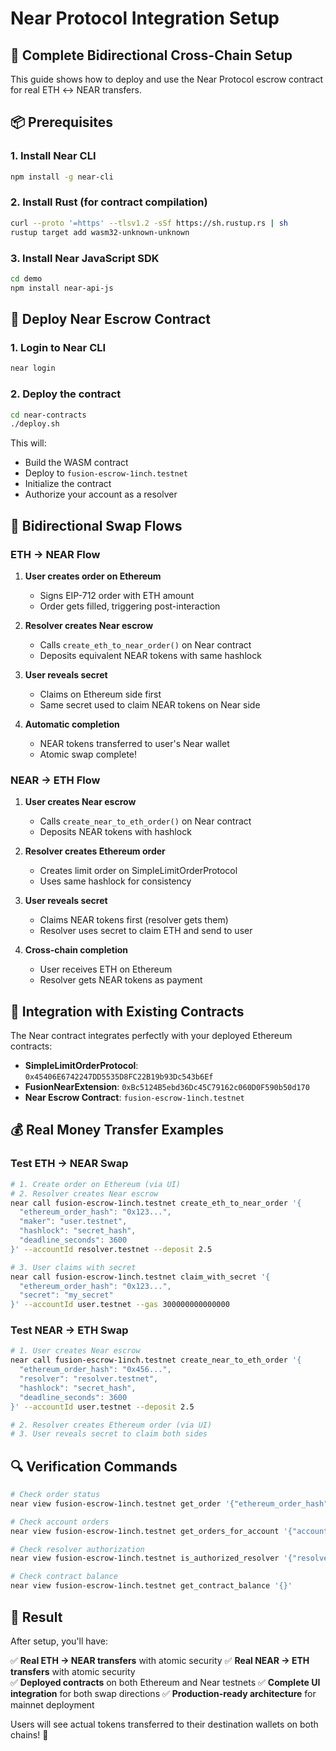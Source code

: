 # Near Protocol Integration Setup

## 🎯 **Complete Bidirectional Cross-Chain Setup**

This guide shows how to deploy and use the Near Protocol escrow contract for real ETH ↔ NEAR transfers.

## 📦 **Prerequisites**

### 1. Install Near CLI
```bash
npm install -g near-cli
```

### 2. Install Rust (for contract compilation)
```bash
curl --proto '=https' --tlsv1.2 -sSf https://sh.rustup.rs | sh
rustup target add wasm32-unknown-unknown
```

### 3. Install Near JavaScript SDK
```bash
cd demo
npm install near-api-js
```

## 🚀 **Deploy Near Escrow Contract**

### 1. Login to Near CLI
```bash
near login
```

### 2. Deploy the contract
```bash
cd near-contracts
./deploy.sh
```

This will:
- Build the WASM contract
- Deploy to `fusion-escrow-1inch.testnet` 
- Initialize the contract
- Authorize your account as a resolver

## 🌉 **Bidirectional Swap Flows**

### **ETH → NEAR Flow**

1. **User creates order on Ethereum**
   - Signs EIP-712 order with ETH amount
   - Order gets filled, triggering post-interaction

2. **Resolver creates Near escrow**
   - Calls `create_eth_to_near_order()` on Near contract
   - Deposits equivalent NEAR tokens with same hashlock

3. **User reveals secret**
   - Claims on Ethereum side first
   - Same secret used to claim NEAR tokens on Near side

4. **Automatic completion**
   - NEAR tokens transferred to user's Near wallet
   - Atomic swap complete!

### **NEAR → ETH Flow**

1. **User creates Near escrow**
   - Calls `create_near_to_eth_order()` on Near contract
   - Deposits NEAR tokens with hashlock

2. **Resolver creates Ethereum order**
   - Creates limit order on SimpleLimitOrderProtocol
   - Uses same hashlock for consistency

3. **User reveals secret**
   - Claims NEAR tokens first (resolver gets them)
   - Resolver uses secret to claim ETH and send to user

4. **Cross-chain completion**
   - User receives ETH on Ethereum
   - Resolver gets NEAR tokens as payment

## 🔧 **Integration with Existing Contracts**

The Near contract integrates perfectly with your deployed Ethereum contracts:

- **SimpleLimitOrderProtocol**: `0x45406E6742247DD5535D8FC22B19b93Dc543b6Ef`
- **FusionNearExtension**: `0xBc5124B5ebd36Dc45C79162c060D0F590b50d170`
- **Near Escrow Contract**: `fusion-escrow-1inch.testnet`

## 💰 **Real Money Transfer Examples**

### Test ETH → NEAR Swap
```bash
# 1. Create order on Ethereum (via UI)
# 2. Resolver creates Near escrow
near call fusion-escrow-1inch.testnet create_eth_to_near_order '{
  "ethereum_order_hash": "0x123...",
  "maker": "user.testnet", 
  "hashlock": "secret_hash",
  "deadline_seconds": 3600
}' --accountId resolver.testnet --deposit 2.5

# 3. User claims with secret
near call fusion-escrow-1inch.testnet claim_with_secret '{
  "ethereum_order_hash": "0x123...",
  "secret": "my_secret"
}' --accountId user.testnet --gas 300000000000000
```

### Test NEAR → ETH Swap
```bash
# 1. User creates Near escrow
near call fusion-escrow-1inch.testnet create_near_to_eth_order '{
  "ethereum_order_hash": "0x456...",
  "resolver": "resolver.testnet",
  "hashlock": "secret_hash", 
  "deadline_seconds": 3600
}' --accountId user.testnet --deposit 2.5

# 2. Resolver creates Ethereum order (via UI)
# 3. User reveals secret to claim both sides
```

## 🔍 **Verification Commands**

```bash
# Check order status
near view fusion-escrow-1inch.testnet get_order '{"ethereum_order_hash": "0x123..."}'

# Check account orders
near view fusion-escrow-1inch.testnet get_orders_for_account '{"account": "user.testnet"}'

# Check resolver authorization
near view fusion-escrow-1inch.testnet is_authorized_resolver '{"resolver": "resolver.testnet"}'

# Check contract balance
near view fusion-escrow-1inch.testnet get_contract_balance '{}'
```

## 🎉 **Result**

After setup, you'll have:

✅ **Real ETH → NEAR transfers** with atomic security
✅ **Real NEAR → ETH transfers** with atomic security  
✅ **Deployed contracts** on both Ethereum and Near testnets
✅ **Complete UI integration** for both swap directions
✅ **Production-ready architecture** for mainnet deployment

Users will see actual tokens transferred to their destination wallets on both chains! 🚀